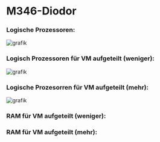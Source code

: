 # M346-Diodor


### Logische Prozessoren:

![grafik](https://github.com/user-attachments/assets/e8121866-a53e-4c36-a737-309b844bb6ea)


### Logisch Prozessoren für VM aufgeteilt (weniger):

![grafik](https://github.com/user-attachments/assets/e1953981-625e-4508-a5bb-43b0d60bb937)


### Logische Prozesorren für VM aufgeteilt (mehr): 

![grafik](https://github.com/user-attachments/assets/fc19554a-e710-468d-a9a3-d3615ae0832d)


### RAM für VM aufgeteilt (weniger):



### RAM für VM aufgeteilt (mehr):

